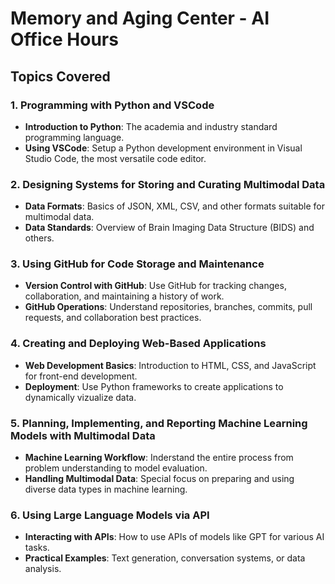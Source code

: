 # Memory and Aging Center - AI Office Hours 

## Topics Covered

### 1. Programming with Python and VSCode
- **Introduction to Python**: The academia and industry standard programming language.
- **Using VSCode**: Setup a Python development environment in Visual Studio Code, the most versatile code editor. 

### 2. Designing Systems for Storing and Curating Multimodal Data
- **Data Formats**: Basics of JSON, XML, CSV, and other formats suitable for multimodal data.
- **Data Standards**: Overview of Brain Imaging Data Structure (BIDS) and others. 

### 3. Using GitHub for Code Storage and Maintenance
- **Version Control with GitHub**: Use GitHub for tracking changes, collaboration, and maintaining a history of work.
- **GitHub Operations**: Understand repositories, branches, commits, pull requests, and collaboration best practices.

### 4. Creating and Deploying Web-Based Applications
- **Web Development Basics**: Introduction to HTML, CSS, and JavaScript for front-end development.
- **Deployment**: Use Python frameworks to create applications to dynamically vizualize data. 

### 5. Planning, Implementing, and Reporting Machine Learning Models with Multimodal Data
- **Machine Learning Workflow**: Inderstand the entire process from problem understanding to model evaluation.
- **Handling Multimodal Data**: Special focus on preparing and using diverse data types in machine learning.

### 6. Using Large Language Models via API
- **Interacting with APIs**: How to use APIs of models like GPT for various AI tasks.
- **Practical Examples**: Text generation, conversation systems, or data analysis.

